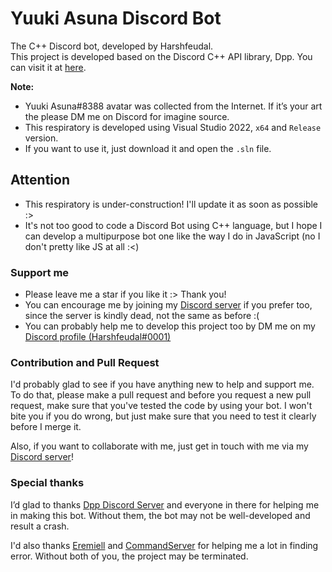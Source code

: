 # Yuuki Asuna Discord Bot
 The C++ Discord bot, developed by Harshfeudal. <br />
 This project is developed based on the Discord C++ API library, Dpp. You can visit it at [here](https://dpp.dev/).
 
 **Note:**
- Yuuki Asuna#8388 avatar was collected from the Internet. If it’s your art the please DM me on Discord for imagine source.
- This respiratory is developed using Visual Studio 2022, `x64` and `Release` version. 
- If you want to use it, just download it and open the `.sln` file.

## Attention
- This respiratory is under-construction! I'll update it as soon as possible :>
- It's not too good to code a Discord Bot using C++ language, but I hope I can develop a multipurpose bot one like the way I do in JavaScript (no I don't pretty like JS at all :<)
 
 ### Support me
 - Please leave me a star if you like it :> Thank you!
 - You can encourage me by joining my [Discord server](https://discord.gg/6Faaqhaqjs) if you prefer too, since the server is kindly dead, not the same as before :(
 - You can probably help me to develop this project too by DM me on my [Discord profile (Harshfeudal#0001)](https://discord.com/users/622450109317251088)

 ### Contribution and Pull Request
 I'd probably glad to see if you have anything new to help and support me. To do that, please make a pull request and before you request a new pull request, make sure that you've tested the code by using your bot. I won't bite you if you do wrong, but just make sure that you need to test it clearly before I merge it.

 Also, if you want to collaborate with me, just get in touch with me via my [Discord server](https://discord.gg/harshfeudal)!

### Special thanks
I’d glad to thanks [Dpp Discord Server](https://discord.gg/dpp) and everyone in there for helping me in making this bot. Without them, the bot may not be well-developed and result a crash. 

I'd also thanks [Eremiell](https://discord.com/users/340661564556312591) and [CommandServer](https://discord.com/users/314100296819277824) for helping me a lot in finding error. Without both of you, the project may be terminated.

